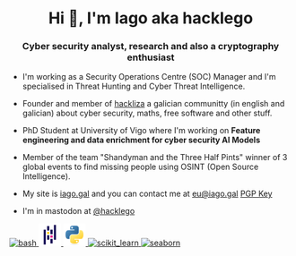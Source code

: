 <h1 align="center">Hi 👋, I'm Iago aka hacklego</h1>
<h3 align="center">Cyber security analyst, research and also a cryptography enthusiast</h3>

- I'm working as a Security Operations Centre (SOC) Manager and I'm specialised in Threat Hunting and Cyber Threat Intelligence.

- Founder and member of [hackliza](https://github.com/hackliza) a galician communitty (in english and galician) about cyber security, maths, free software and other stuff.

- PhD Student at University of Vigo where I'm working on **Feature engineering and data enrichment for cyber security AI Models**

- Member of the team "Shandyman and the Three Half Pints" winner of 3 global events to find missing people using OSINT (Open Source Intelligence).

- My site is [iago.gal](https://iago.gal) and you can contact me at [eu@iago.gal](mailto:eu@iago.gal) [PGP Key](https://keys.openpgp.org/vks/v1/by-fingerprint/C865DD53943C3BC6F197CB5568A00BCD06101039)

- I'm in mastodon at [@hacklego](https://defcon.social/@hacklego)

<p align="left"> <a href="https://www.gnu.org/software/bash/" target="_blank" rel="noreferrer"> <img src="https://www.vectorlogo.zone/logos/gnu_bash/gnu_bash-icon.svg" alt="bash" width="40" height="40"/> </a> <a href="https://pandas.pydata.org/" target="_blank" rel="noreferrer"> <img src="https://raw.githubusercontent.com/devicons/devicon/2ae2a900d2f041da66e950e4d48052658d850630/icons/pandas/pandas-original.svg" alt="pandas" width="40" height="40"/> </a> <a href="https://www.python.org" target="_blank" rel="noreferrer"> <img src="https://raw.githubusercontent.com/devicons/devicon/master/icons/python/python-original.svg" alt="python" width="40" height="40"/> </a> <a href="https://scikit-learn.org/" target="_blank" rel="noreferrer"> <img src="https://upload.wikimedia.org/wikipedia/commons/0/05/Scikit_learn_logo_small.svg" alt="scikit_learn" width="40" height="40"/> </a> <a href="https://seaborn.pydata.org/" target="_blank" rel="noreferrer"> <img src="https://seaborn.pydata.org/_images/logo-mark-lightbg.svg" alt="seaborn" width="40" height="40"/> </a> </p>
